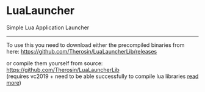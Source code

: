 # LuaLauncher
Simple Lua Application Launcher

--------------

To use this you need to download either the precompiled binaries from here:
  https://github.com/Therosin/LuaLauncherLib/releases

or compile them yourself from source:
  https://github.com/Therosin/LuaLauncherLib   
(requires vc2019 + need to be able successfully to compile lua libraries [read more](http://lua-users.org/wiki/BuildingLuaInWindowsForNewbies))
